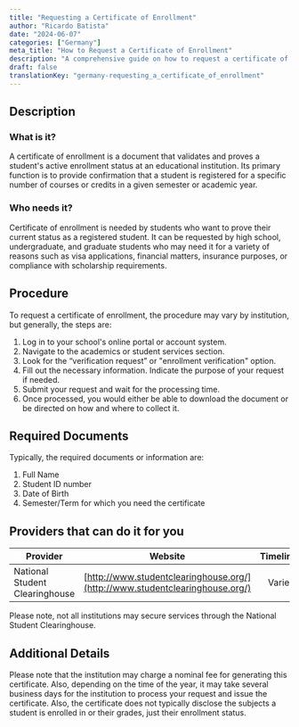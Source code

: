 ```yaml
---
title: "Requesting a Certificate of Enrollment"
author: "Ricardo Batista"
date: "2024-06-07"
categories: ["Germany"]
meta_title: "How to Request a Certificate of Enrollment"
description: "A comprehensive guide on how to request a certificate of enrollment, which is a proof that a student is registered in an educational institution."
draft: false
translationKey: "germany-requesting_a_certificate_of_enrollment"
---
```


## Description
### What is it?
A certificate of enrollment is a document that validates and proves a student's active enrollment status at an educational institution. Its primary function is to provide confirmation that a student is registered for a specific number of courses or credits in a given semester or academic year.
### Who needs it?
Certificate of enrollment is needed by students who want to prove their current status as a registered student. It can be requested by high school, undergraduate, and graduate students who may need it for a variety of reasons such as visa applications, financial matters, insurance purposes, or compliance with scholarship requirements.

## Procedure
To request a certificate of enrollment, the procedure may vary by institution, but generally, the steps are:

1. Log in to your school's online portal or account system. 
2. Navigate to the academics or student services section.
3. Look for the “verification request” or "enrollment verification" option.
4. Fill out the necessary information. Indicate the purpose of your request if needed.
5. Submit your request and wait for the processing time.
6. Once processed, you would either be able to download the document or be directed on how and where to collect it. 

## Required Documents
Typically, the required documents or information are:

1. Full Name
2. Student ID number
3. Date of Birth
4. Semester/Term for which you need the certificate

## Providers that can do it for you

| Provider        |     Website     |     Timelines    |       Cost      |
| --------------- | --------------- |  :-------------: | :-------------: |
| National Student Clearinghouse      |  [http://www.studentclearinghouse.org/](http://www.studentclearinghouse.org/)     |      Varies      |        Varies       |

Please note, not all institutions may secure services through the National Student Clearinghouse.

## Additional Details
Please note that the institution may charge a nominal fee for generating this certificate. Also, depending on the time of the year, it may take several business days for the institution to process your request and issue the certificate. Also, the certificate does not typically disclose the subjects a student is enrolled in or their grades, just their enrollment status.